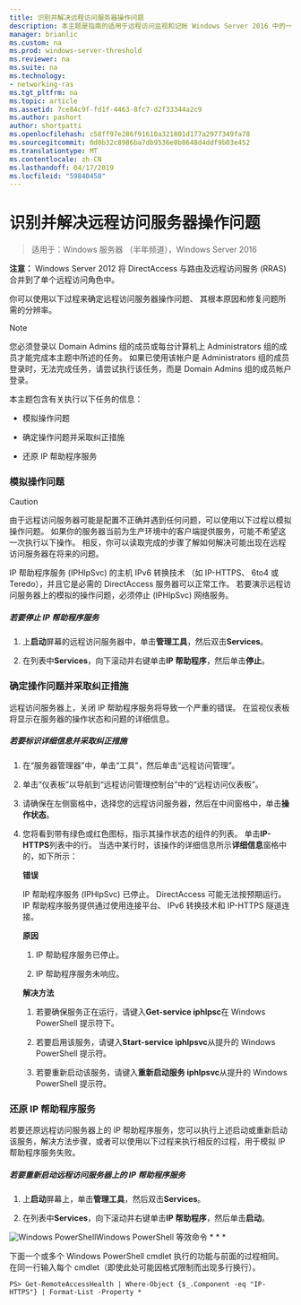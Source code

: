 ```yaml
---
title: 识别并解决远程访问服务器操作问题
description: 本主题是指南的适用于远程访问监视和记帐 Windows Server 2016 中的一部分。
manager: brianlic
ms.custom: na
ms.prod: windows-server-threshold
ms.reviewer: na
ms.suite: na
ms.technology:
- networking-ras
ms.tgt_pltfrm: na
ms.topic: article
ms.assetid: 7ce84c9f-fd1f-4463-8fc7-d2f33344a2c9
ms.author: pashort
author: shortpatti
ms.openlocfilehash: c58ff97e286f91610a321801d177a2977349fa78
ms.sourcegitcommit: 0d0b32c8986ba7db9536e0b8648d4ddf9b03e452
ms.translationtype: MT
ms.contentlocale: zh-CN
ms.lasthandoff: 04/17/2019
ms.locfileid: "59840458"
---
```

# <a name="identify-and-resolve-remote-access-server-operations-problems"></a>识别并解决远程访问服务器操作问题

>适用于：Windows 服务器 （半年频道），Windows Server 2016

**注意：** Windows Server 2012 将 DirectAccess 与路由及远程访问服务 (RRAS) 合并到了单个远程访问角色中。  
  
你可以使用以下过程来确定远程访问服务器操作问题、 其根本原因和修复问题所需的分辨率。  
  
> [!NOTE]  
> 您必须登录以 Domain Admins 组的成员或每台计算机上 Administrators 组的成员才能完成本主题中所述的任务。 如果已使用该帐户是 Administrators 组的成员登录时，无法完成任务，请尝试执行该任务，而是 Domain Admins 组的成员帐户登录。  
  
本主题包含有关执行以下任务的信息：  
  
- 模拟操作问题  
  
- 确定操作问题并采取纠正措施  
  
- 还原 IP 帮助程序服务  
  
### <a name="BKMK_Simulate"></a>模拟操作问题  
  
> [!CAUTION]  
> 由于远程访问服务器可能是配置不正确并遇到任何问题，可以使用以下过程以模拟操作问题。 如果你的服务器当前为生产环境中的客户端提供服务，可能不希望这一次执行以下操作。 相反，你可以读取完成的步骤了解如何解决可能出现在远程访问服务器在将来的问题。  
  
IP 帮助程序服务 (IPHlpSvc) 的主机 IPv6 转换技术 （如 IP-HTTPS、 6to4 或 Teredo），并且它是必需的 DirectAccess 服务器可以正常工作。 若要演示远程访问服务器上的模拟的操作问题，必须停止 (IPHlpSvc) 网络服务。  
  
##### <a name="to-stop-the-ip-helper-service"></a>若要停止 IP 帮助程序服务  
  
1.  上**启动**屏幕的远程访问服务器中，单击**管理工具**，然后双击**Services**。  
  
2.  在列表中**Services**，向下滚动并右键单击**IP 帮助程序**，然后单击**停止**。  
  
### <a name="BKMK_Identify"></a>确定操作问题并采取纠正措施  
远程访问服务器上，关闭 IP 帮助程序服务将导致一个严重的错误。 在监视仪表板将显示在服务器的操作状态和问题的详细信息。  
  
##### <a name="to-identify-the-details-and-take-corrective-action"></a>若要标识详细信息并采取纠正措施  
  
1.  在“服务器管理器”中，单击“工具”，然后单击“远程访问管理”。  
  
2.  单击“仪表板”以导航到“远程访问管理控制台”中的“远程访问仪表板”。  
  
3.  请确保在左侧窗格中，选择您的远程访问服务器，然后在中间窗格中，单击**操作状态**。  
  
4.  您将看到带有绿色或红色图标，指示其操作状态的组件的列表。 单击**IP-HTTPS**列表中的行。 当选中某行时，该操作的详细信息所示**详细信息**窗格中的，如下所示：  
  
    **错误**  
  
    IP 帮助程序服务 (IPHlpSvc) 已停止。 DirectAccess 可能无法按预期运行。 IP 帮助程序服务提供通过使用连接平台、 IPv6 转换技术和 IP-HTTPS 隧道连接。  
  
    **原因**  
  
    1.  IP 帮助程序服务已停止。  
  
    2.  IP 帮助程序服务未响应。  
  
    **解决方法**  
  
    1.  若要确保服务正在运行，请键入**Get-service iphlpsc**在 Windows PowerShell 提示符下。  
  
    2.  若要启用该服务，请键入**Start-service iphlpsvc**从提升的 Windows PowerShell 提示符。  
  
    3.  若要重新启动该服务，请键入**重新启动服务 iphlpsvc**从提升的 Windows PowerShell 提示符。  
  
### <a name="BKMK_Restart"></a>还原 IP 帮助程序服务  
若要还原远程访问服务器上的 IP 帮助程序服务，您可以执行上述启动或重新启动该服务，解决方法步骤，或者可以使用以下过程来执行相反的过程，用于模拟 IP 帮助程序服务失败。  
  
##### <a name="to-restart-the-ip-helper-service-on-the-remote-access-server"></a>若要重新启动远程访问服务器上的 IP 帮助程序服务  
  
1.  上**启动**屏幕上，单击**管理工具**，然后双击**Services**。  
  
2.  在列表中**Services**，向下滚动并右键单击**IP 帮助程序**，然后单击**启动**。  
  
![Windows PowerShell](../../../media/Identify-and-resolve-Remote-Access-server-operations-problems/PowerShellLogoSmall.gif)Windows PowerShell 等效命令 * * *  
  
下面一个或多个 Windows PowerShell cmdlet 执行的功能与前面的过程相同。 在同一行输入每个 cmdlet（即使此处可能因格式限制而出现多行换行）。  
  
```  
PS> Get-RemoteAccessHealth | Where-Object {$_.Component -eq "IP-HTTPS"} | Format-List -Property *  
```  
  


